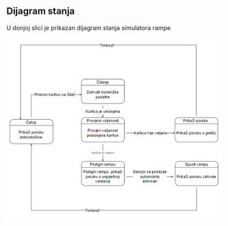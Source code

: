 ## **Dijagram stanja**
U donjoj slici je prikazan dijagram stanja simulatora rampe

![Alt text](slike/dijagram_stanja.png/)
